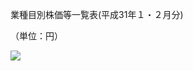 業種目別株価等一覧表(平成31年１・２月分)

（単位：円）

![](https://www.nta.go.jp/tmp/229f58f8-2811-4cde-81da-4f6eac66d635/images/cfb2ea2aa6f52bfa569d69287a136bfc9f85398d272cf8394518342538247160.jpg)